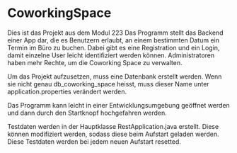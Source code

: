 # CoworkingSpace
Dies ist das Projekt aus dem Modul 223
Das Programm stellt das Backend einer App dar, die es Benutzern erlaubt, an einem bestimmten Datum ein Termin im Büro zu buchen. Dabei gibt es eine Registration und ein Login, damit einzelne User leicht identifiziert werden können. Administratoren haben mehr Rechte, um die Coworking Space zu verwalten.

Um das Projekt aufzusetzen, muss eine Datenbank erstellt werden. Wenn sie nicht genau db_coworking_space heisst, muss dieser Name unter application.properties verändert werden.

Das Programm kann leicht in einer Entwicklungsumgebung geöffnet werden und dann durch den Startknopf hochgefahren werden.

Testdaten werden in der Hauptklasse RestApplication.java erstellt. Diese können modifiziert werden, sodass diese beim Aufstart geladen werden. Diese Testdaten werden bei jedem neuen Aufstart resetted.
